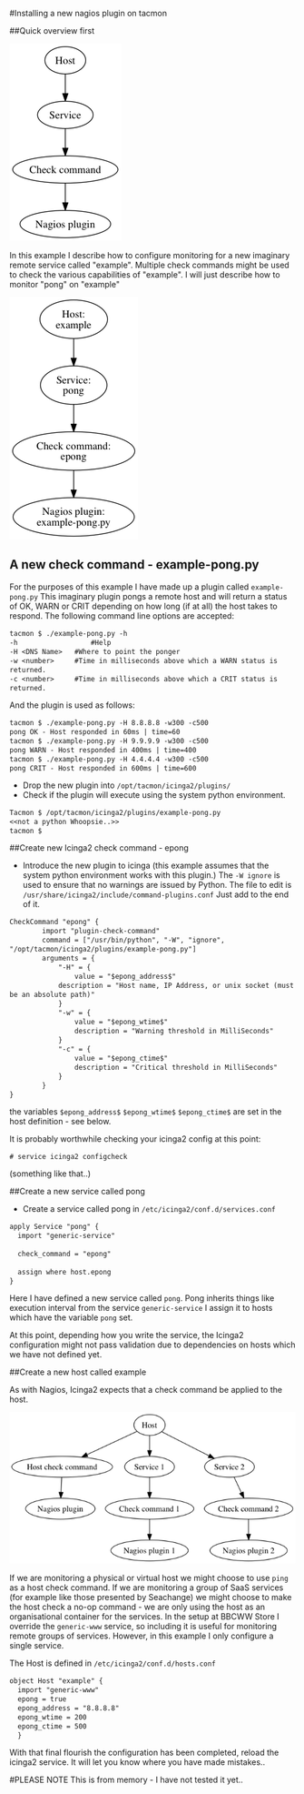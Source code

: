 #Installing a new nagios plugin on tacmon


##Quick overview first


![icinga2 relationships, we start at the bottom with the Nagios Plugin.](./icinga2.png)


In this example I describe how to configure monitoring for a new imaginary remote service called "example". Multiple check commands might be used to check the various capabilities of  "example". I will just describe how to monitor 
"pong" on "example"

![What our stack will look like.](./example.png)

## A new check command - example-pong.py

For the purposes of this example I have made up a plugin called ```example-pong.py``` This imaginary plugin pongs a remote host and will return a status of OK, WARN or CRIT depending on how long (if at all) the host takes to respond. The following command line options are accepted:

```
tacmon $ ./example-pong.py -h
-h					#Help
-H <DNS Name>	#Where to point the ponger
-w <number>		#Time in milliseconds above which a WARN status is returned.
-c <number>		#Time in milliseconds above which a CRIT status is returned.
```

And the plugin is used as follows:

```
tacmon $ ./example-pong.py -H 8.8.8.8 -w300 -c500
pong OK - Host responded in 60ms | time=60
tacmon $ ./example-pong.py -H 9.9.9.9 -w300 -c500
pong WARN - Host responded in 400ms | time=400
tacmon $ ./example-pong.py -H 4.4.4.4 -w300 -c500
pong CRIT - Host responded in 600ms | time=600
```

- Drop the new plugin into ```/opt/tacmon/icinga2/plugins/``` 
- Check if the plugin will execute using the system python environment. 

```
Tacmon $ /opt/tacmon/icinga2/plugins/example-pong.py
<<not a python Whoopsie..>>
tacmon $
```

##Create new Icinga2 check command - epong

- Introduce the new plugin to icinga (this example assumes that the system python environment works with this plugin.) The ```-W ignore``` is used to ensure that no warnings are issued by Python. The file to edit is ```/usr/share/icinga2/include/command-plugins.conf``` Just add to the end of it.

```
CheckCommand "epong" {
        import "plugin-check-command"
        command = ["/usr/bin/python", "-W", "ignore", "/opt/tacmon/icinga2/plugins/example-pong.py"]
        arguments = {
        	"-H" = {
        		value = "$epong_address$"
			description = "Host name, IP Address, or unix socket (must be an absolute path)"
        	}
        	"-w" = {
        		value = "$epong_wtime$"
        		description = "Warning threshold in MilliSeconds"
        	}
        	"-c" = {
        		value = "$epong_ctime$"
        		description = "Critical threshold in MilliSeconds"
        	}
        }
}
```
the variables ```$epong_address$``` ```$epong_wtime$``` ```$epong_ctime$``` are set in the host definition - see below.

It is probably worthwhile checking your icinga2 config at this point:

```
# service icinga2 configcheck
```

(something like that..)

##Create a new service called pong

- Create a service called pong in ```/etc/icinga2/conf.d/services.conf```

```
apply Service "pong" {
  import "generic-service"

  check_command = "epong"
  
  assign where host.epong
}
```

Here I have defined a new service called ```pong```. Pong inherits things like execution interval from the service ```generic-service``` I assign it to hosts which have the variable ```pong``` set.

At this point, depending how you write the service, the Icinga2 configuration might not pass validation due to dependencies on hosts which we have not defined yet.

##Create a new host called example

As with Nagios, Icinga2 expects that a check command be applied to the host. 

![Consider that there is a host check command separate from the service check commands](./icinga2-1.png)

If we are monitoring a physical or virtual host we might choose to use ```ping``` as a host check command. If we are monitoring a group of SaaS services (for example like those presented by Seachange) we might choose to make the host check a no-op command - we are only using the host as an organisational container for the services. In the setup at BBCWW Store I override the ```generic-www``` service, so including it is useful for monitoring remote groups of services. However, in this example I only configure a single service.

The Host is defined in ```/etc/icinga2/conf.d/hosts.conf```

```
object Host "example" {
  import "generic-www"
  epong = true
  epong_address = "8.8.8.8"
  epong_wtime = 200
  epong_ctime = 500
  }
  ```
  
With that final flourish the configuration has been completed, reload the icinga2 service. It will let you know where you have made mistakes..

#PLEASE NOTE
This is from memory - I have not tested it yet.. 